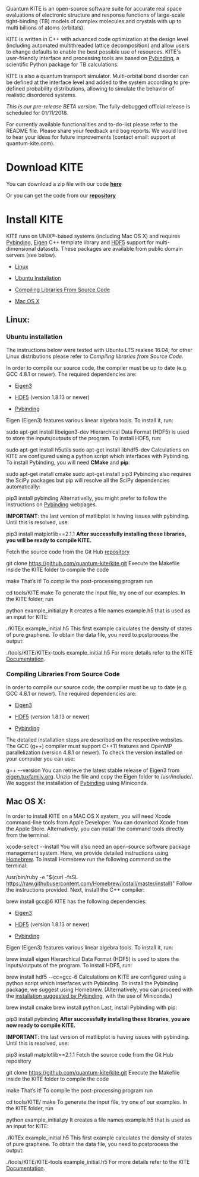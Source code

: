Quantum KITE is an open-source software suite for accurate real space evaluations of electronic structure and response functions of large-scale tight-binding (TB) models of complex molecules and crystals with up to multi billions of atoms (orbitals).

KITE is written in C++ with advanced code optimization at the design level (including automated multithreaded lattice decomposition) and allow users to change defaults to enable the best possible use of resources. KITE's user-friendly interface and processing tools are based on [Pybinding][1], a scientific Python package for TB calculations.

KITE is also a quantum transport simulator. Multi-orbital bond disorder can be defined at the interface level and added to the system according to pre-defined probability distributions, allowing to simulate the behavior of realistic disordered systems.

*This is our pre-release BETA version*. The fully-debugged official release is scheduled for 01/11/2018.

For currently available functionalities and to-do-list please refer to the README file. Please share your feedback and bug reports. We would love to hear your ideas for future improvements (contact email: support at quantum-kite.com).

# Download KITE

You can download a zip file with our code **[here][2]**

Or you can get the code from our **[repository][3]**

# Install KITE

KITE runs on UNIX®-based systems (including Mac OS X) and requires [Pybinding][1], [Eigen][4] C++ template library and [HDF5][5] support for multi-dimensional datasets. These packages are available from public domain servers (see below).

* [Linux ][6]

* [Ubuntu Installation][7]

* [Compiling Libraries From Source Code][8]

* [ Mac OS X ][9]

## Linux:


### Ubuntu installation


The instructions below were tested with Ubuntu LTS realese 16.04; for other Linux distributions please refer to *Compiling libraries from Source Code*.

In order to compile our source code, the compiler must be up to date (e.g. GCC 4.8.1 or newer). The required dependencies are:

* [Eigen3][10]

* [HDF5][5] (version 1.8.13 or newer)

* [Pybinding][1]

Eigen (Eigen3) features various linear algebra tools. To install it, run:

sudo apt-get install libeigen3-dev
Hierarchical Data Format (HDF5) is used to store the inputs/outputs of the program. To install HDF5, run:

sudo apt-get install h5utils
sudo apt-get install libhdf5-dev
Calculations on KITE are configured using a python script which interfaces with Pybinding. To install Pybinding, you will need **CMake** and **pip**:

sudo apt-get install cmake
sudo apt-get install pip3
Pybinding also requires the SciPy packages but pip will resolve all the SciPy dependencies automatically:

pip3 install pybinding
Alternativelly, you might prefer to follow the instructions on [Pybinding][1] webpages.

**IMPORTANT**: the last version of matlibplot is having issues with pybinding. Until this is resolved, use:

pip3 install matplotlib==2.1.1
**After successfully installing these libraries, you will be ready to compile KITE.**

Fetch the source code from the Git Hub [repository][3]

git clone https://github.com/quantum-kite/kite.git
Execute the Makefile inside the KITE folder to compile the code

make
That’s it! To compile the post-processing program run

cd tools/KITE
make
To generate the input file, try one of our examples. In the KITE folder, run

python example_initial.py
It creates a file names example.h5 that is used as an input for KITE:

./KITEx example_initial.h5
This first example calculates the density of states of pure graphene. To obtain the data file, you need to postprocess the output:

./tools/KITE/KITEx-tools example_initial.h5
For more details refer to the KITE [Documentation][11].

### Compiling Libraries From Source Code


In order to compile our source code, the compiler must be up to date (e.g. GCC 4.8.1 or newer). The required dependencies are:

* [Eigen3][10]

* [HDF5][5] (version 1.8.13 or newer)

* [Pybinding][1]

The detailed installation steps are described on the respective websites. The GCC (g++) compiler must support C++11 features and OpenMP parallelization (version 4.8.1 or newer). To check the version installed on your computer you can use:

g++ --version
You can retrieve the latest stable release of Eigen3 from [eigen.tuxfamily.org][12]. Unzip the file and copy the Eigen folder to /usr/include/. We suggest the installation of [Pybinding][13] using Miniconda.

## Mac OS X:


In order to install KITE on a MAC OS X system, you will need Xcode command-line tools from Apple Developer. You can download Xcode from the Apple Store. Alternatively, you can install the command tools directly from the terminal:

xcode-select --install
You will also need an open-source software package management system. Here, we provide detailed instructions using [Homebrew][14]. To install Homebrew run the following command on the terminal:

/usr/bin/ruby -e "$(curl -fsSL https://raw.githubusercontent.com/Homebrew/install/master/install)"
Follow the instructions provided. Next, install the C++ compiler:

brew install gcc@6
KITE has the following dependencies:

* [Eigen3][10]

* [HDF5][5] (version 1.8.13 or newer)

* [Pybinding][1]

Eigen (Eigen3) features various linear algebra tools. To install it, run:

brew install eigen
Hierarchical Data Format (HDF5) is used to store the inputs/outputs of the program. To install HDF5, run:

brew install hdf5 --cc=gcc-6
Calculations on KITE are configured using a python script which interfaces with Pybinding. To install the Pybinding package, we suggest using Homebrew. (Alternatively, you can proceed with the [installation suggested by Pybinding][13], with the use of Miniconda.)

brew install cmake
brew install python
Last, install Pybinding with pip:

pip3 install pybinding
**After successfully installing these libraries, you are now ready to compile KITE.**

**IMPORTANT**: the last version of matlibplot is having issues with pybinding. Until this is resolved, use:

pip3 install matplotlib==2.1.1
Fetch the source code from the Git Hub repository

 git clone https://github.com/quantum-kite/kite.git
Execute the Makefile inside the KITE folder to compile the code

make
That’s it! To compile the post-processing program run

cd tools/KITE/
make
To generate the input file, try one of our examples. In the KITE folder, run

python example_initial.py
It creates a file names example.h5 that is used as an input for KITE:

./KITEx example_initial.h5
This first example calculates the density of states of pure graphene. To obtain the data file, you need to postprocess the output:

./tools/KITE/KITE-tools example_initial.h5
For more details refer to the KITE [Documentation][11].

[1]: http://docs.pybinding.site/en/stable/
[2]: https://github.com/quantum-kite/kite/archive/master.zip
[3]: https://github.com/quantum-kite/kite.git
[4]: eigen.tuxfamily.org
[5]: https://www.hdfgroup.org/
[6]: #linux
[7]: #ubuntu
[8]: #source
[9]: #macosx
[10]: http://eigen.tuxfamily.org
[11]: https://quantum-kite.com/Documentation/
[12]: http://eigen.tuxfamily.org/
[13]: http://docs.pybinding.site/en/stable/install/quick.html
[14]: https://brew.sh/
